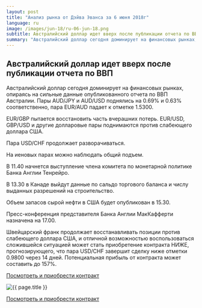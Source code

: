 ```yaml
---
layout: post
title: "Анализ рынка от Дэйва Эванса за 6 июня 2018г"
language: ru
image: /images/jun-18/ru-06-jun-18.png
subtitle: Австралийский доллар идет вверх после публикации отчета по ВВП
summary: "Австралийский доллар сегодня доминирует на финансовых рынках, опираясь на сильные данные опубликованного отчета по ВВП Австралии. Пары AUD/JPY и AUD/USD поднялись на 0.69% и 0.63% соответственно, пара EUR/AUD падает к отметке 1.5300"
---
```

##  Австралийский доллар идет вверх после публикации отчета по ВВП

Австралийский доллар сегодня доминирует на финансовых рынках, опираясь на сильные данные опубликованного отчета по ВВП Австралии. Пары AUD/JPY и AUD/USD поднялись на 0.69% и 0.63% соответственно, пара EUR/AUD падает к отметке 1.5300.

EUR/GBP пытается восстановить часть вчерашних потерь. EUR/USD, GBP/USD и другие долларовые пары поднимаются против слабеющего доллара США.

Пара USD/CHF продолжает разворачиваться.

На иеновых парах можно наблюдать общий подъем.
 
 
В 11.40 начнется выступление члена комитета по монетарной политике Банка Англии Тенрейро.

В 13.30 в Канаде выйдут данные по сальдо торгового баланса и числу выданных разрешений на строительство.

Объем запасов сырой нефти в США будет опубликован в 15.30.

Пресс-конференция представителя Банка Англии МакКафферти назначена на 17.00.
 
 
Швейцарский франк продолжает восстанавливать позиции против слабеющего доллара США, и отличной возможностью воспользоваться сложившейся ситуацией может стать приобретение контракта НИЖЕ, прогнозирующего, что пара USD/CHF завершит сделку ниже отметки 0.9800 через 14 дней. Потенциальная прибыль от контракта может составить до 157%.

<a href="http://record.binary.com/_bivVDfg8lHux76XffYA0JmNd7ZgqdRLk/1/market=forex&underlying=frxUSDCHF&formname=higherlower&duration_amount=14&duration_units=d&amount=10&amount_type=payout&expiry_type=duration&barrier=0.9800" target="_blank">Посмотреть и приобрести контракт</a>

<img src="{{ site.url }}/images/jun-18/ru-06-jun-18.png" alt="{{ page.title }}"  title="{{ page.title }}">

<a href="%LINK%%?https://www.binary.com/d/trade.cgi?market=forex&underlying=frxUSDCHF&formname=higherlower&duration_amount=14&duration_units=d&amount=10&amount_type=payout&expiry_type=duration&barrier=0.9800" target="_blank">Посмотреть и приобрести контракт</a>
